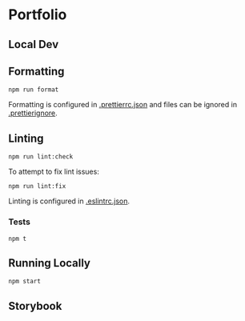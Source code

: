 # Portfolio

## Local Dev

## Formatting

```shell
npm run format
```

Formatting is configured in [.prettierrc.json](.prettierrc.json) and files can be ignored in [.prettierignore](.prettierignore).

## Linting

```shell
npm run lint:check
```

To attempt to fix lint issues:

```shell
npm run lint:fix
```

Linting is configured in [.eslintrc.json](.eslintrc.json).

### Tests

```shell
npm t
```

## Running Locally

```shell
npm start
```

## Storybook
